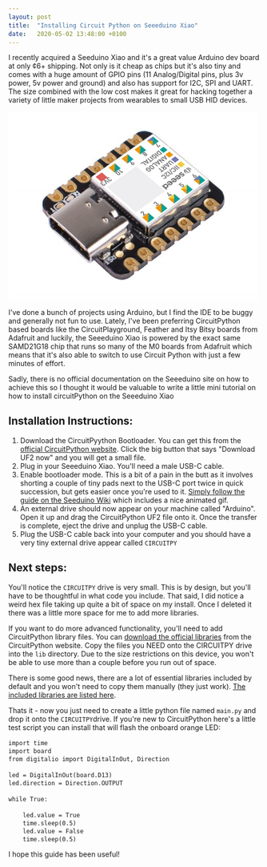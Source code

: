 ```yaml
---
layout: post
title:  "Installing Circuit Python on Seeeduino Xiao"
date:   2020-05-02 13:48:00 +0100
---
```


I recently acquired a Seeduino Xiao and it's a great value Arduino dev board at only ¢6+ shipping. Not only is it cheap as chips but it's also tiny and comes with a huge amount of GPIO pins (11 Analog/Digital pins, plus 3v power, 5v power and ground) and also has support for I2C, SPI and UART. The size combined with the low cost makes it great for hacking together a variety of little maker projects from wearables to small USB HID devices.

<img src="/static/img/xiao.jpg" width="500">

I've done a bunch of projects using Arduino, but I find the IDE to be buggy and generally not fun to use. Lately, I've been preferring CircuitPython based boards like the CircuitPlayground, Feather and Itsy Bitsy boards from Adafruit and luckily, the Seeeduino Xiao is powered by the exact same SAMD21G18 chip that runs so many of the M0 boards from Adafruit which means that it's also able to switch to use Circuit Python with just a few minutes of effort.

Sadly, there is no official documentation on the Seeeduino site on how to achieve this so I thought it would be valuable to write a little mini tutorial on how to install circuitPython on the Seeeduino Xiao

Installation Instructions:
--------------------------

1. Download the CircuitPyython Bootloader. You can get this from the [official CircuitPython website](https://circuitpython.org/board/seeeduino_xiao/). Click the big button that says "Download UF2 now" and you will get a small file.
2. Plug in your Seeeduino Xiao. You'll need a male USB-C cable.
3. Enable bootloader mode. This is a bit of a pain in the butt as it involves shorting a couple of tiny pads next to the USB-C port twice in quick succession, but gets easier once you're used to it. [Simply follow the guide on the Seeduino Wiki](https://wiki.seeedstudio.com/Seeeduino-XIAO/#reset) which includes a nice animated gif.
4. An external drive should now appear on your machine called "Arduino". Open it up and drag the CircuitPython UF2 file onto it. Once the transfer is complete, eject the drive and unplug the USB-C cable.
5. Plug the USB-C cable back into your computer and you should have a very tiny external drive appear called `CIRCUITPY`

Next steps:
-----------

You'll notice the `CIRCUITPY` drive is very small. This is by design, but you'll have to be thoughtful in what code you include. That said, I did notice a weird hex file taking up quite a bit of space on my install. Once I deleted it there was a little more space for me to add more libraries.

If you want to do more advanced functionality, you'll need to add CircuitPython library files. You can [download the official libraries](https://circuitpython.org/libraries) from the CircuitPython website. Copy the files you NEED onto the CIRCUITPY drive into the `lib` directory. Due to the size restrictions on this device, you won't be able to use more than a couple before you run out of space.

There is some good news, there are a lot of essential libraries included by default and you won't need to copy them manually (they just work). [The included libraries are listed here](https://circuitpython.readthedocs.io/en/5.0.x/shared-bindings/support_matrix.html).

Thats it - now you just need to create a little python file named `main.py` and drop it onto the `CIRCUITPY`drive. If you're new to CircuitPython here's a little test script you can install that will flash the onboard orange LED:

	import time
	import board
	from digitalio import DigitalInOut, Direction

	led = DigitalInOut(board.D13)
	led.direction = Direction.OUTPUT

	while True:

		led.value = True
		time.sleep(0.5)
		led.value = False
		time.sleep(0.5)

I hope this guide has been useful!
